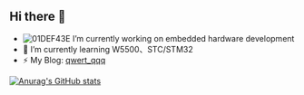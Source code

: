 ## Hi there 👋

- ![01DEF43E](https://github.com/user-attachments/assets/bb3da2ae-3611-44f1-b8f0-6c039b845fd5) I’m currently working on embedded hardware development
- 🌱 I’m currently learning W5500、STC/STM32
- ⚡ My Blog: <a href="https://blog.csdn.net/qwert_qqq">qwert_qqq</a>

[![Anurag's GitHub stats](https://github-readme-stats.vercel.app/api?username=Dianne722)](https://github.com/anuraghazra/github-readme-stats)
<!--
**Dianne722/Dianne722** is a ✨ _special_ ✨ repository because its `README.md` (this file) appears on your GitHub profile.

Here are some ideas to get you started:

- 🔭 I’m currently working on ...
- 🌱 I’m currently learning ...
- 👯 I’m looking to collaborate on ...
- 🤔 I’m looking for help with ...
- 💬 Ask me about ...
- 📫 How to reach me: ...
- 😄 Pronouns: ...
- ⚡ Fun fact: ...
-->
